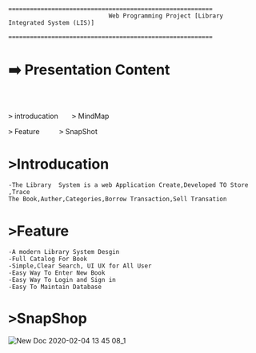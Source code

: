                                    =========================================================
		                        Web Programming Project [Library Integrated System (LIS)]
		                        =========================================================
 
 #  :arrow_right: Presentation Content
 #
 <br>
  <kbd>></kbd> introducation
  						&nbsp; &nbsp; &nbsp;  <kbd>></kbd> MindMap <br>

  <kbd>></kbd> Feature
  					&nbsp;	&nbsp;&nbsp; &nbsp; &nbsp;  <kbd>></kbd> SnapShot
<br>


#


#					        <kbd>></kbd>Introducation

	-The Library  System is a web Application Create,Developed TO Store ,Trace
	The Book,Auther,Categories,Borrow Transaction,Sell Transation
	
	






#			        <kbd>></kbd>Feature
 	
	-A modern Library System Desgin
	-Full Catalog For Book
	-Simple,Clear Search, UI UX for All User
	-Easy Way To Enter New Book
	-Easy Way To Login and Sign in
	-Easy To Maintain Database
	
	
#				  <kbd>></kbd>SnapShop


![New Doc 2020-02-04 13 45 08_1](https://user-images.githubusercontent.com/39864308/73742282-be139200-4754-11ea-879f-0526c1d16a1c.jpg)

